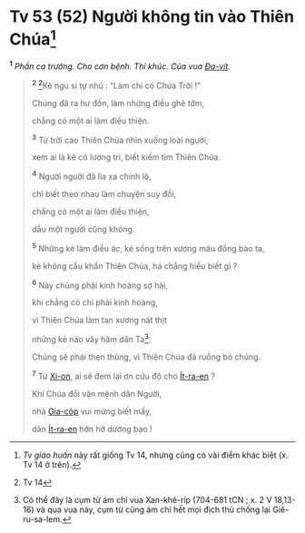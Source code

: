 # Tv 53 (52) Người không tin vào Thiên Chúa[^1-72a64225-0524-4eb9-b411-ffccb3b3fc8a]

<sup><b>1</b></sup> _Phần ca trưởng. Cho cơn bệnh. Thi khúc. Của vua [Đa-vít]()._

> <sup><b>2</b></sup> [^1@-72a64225-0524-4eb9-b411-ffccb3b3fc8a]Kẻ ngu si tự nhủ : “Làm chi có Chúa Trời !”
>
> Chúng đã ra hư đốn, làm những điều ghê tởm,
>
> chẳng có một ai làm điều thiện.
>
> <sup><b>3</b></sup> Từ trời cao Thiên Chúa nhìn xuống loài người,
>
> xem ai là kẻ có lương tri, biết kiếm tìm Thiên Chúa.
>
> <sup><b>4</b></sup> Người người đã lìa xa chính lộ,
>
> chỉ biết theo nhau làm chuyện suy đồi,
>
> chẳng có một ai làm điều thiện,
>
> dẫu một người cũng không.
>
> <sup><b>5</b></sup> Những kẻ làm điều ác, kẻ sống trên xương máu đồng bào ta,
>
> kẻ không cầu khẩn Thiên Chúa, há chẳng hiểu biết gì ?
>
> <sup><b>6</b></sup> Này chúng phải kinh hoàng sợ hãi,
>
> khi chẳng có chi phải kinh hoàng,
>
> vì Thiên Chúa làm tan xương nát thịt
>
> những kẻ nào vây hãm dân Ta[^2-72a64225-0524-4eb9-b411-ffccb3b3fc8a].
>
> Chúng sẽ phải thẹn thùng, vì Thiên Chúa đã ruồng bỏ chúng.
>
> <sup><b>7</b></sup> Từ [Xi-on](), ai sẽ đem lại ơn cứu độ cho [Ít-ra-en]() ?
>
> Khi Chúa đổi vận mệnh dân Người,
>
> nhà [Gia-cóp]() vui mừng biết mấy,
>
> dân [Ít-ra-en]() hớn hở dường bao !

[^1-72a64225-0524-4eb9-b411-ffccb3b3fc8a]: _Tv giáo huấn_ này rất giống Tv 14, nhưng cũng có vài điểm khác biệt (x. Tv 14 ở trên).

[^2-72a64225-0524-4eb9-b411-ffccb3b3fc8a]: Có thể đây là cụm từ ám chỉ vua Xan-khê-ríp (704-681 tCN ; x. 2 V 18,13-16) và qua vua này, cụm từ cũng ám chỉ hết mọi địch thù chống lại Giê-ru-sa-lem.

[^1@-72a64225-0524-4eb9-b411-ffccb3b3fc8a]: Tv 14
